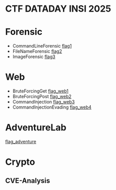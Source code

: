 # CTF DATADAY INSI 2025
# Forensic
* CommandLineForensic [flag1](https://github.com/SitrakaResearchAndPOC/CTF_INSI_2025/blob/main/flag1.md)
* FileNameForensic [flag2](https://github.com/SitrakaResearchAndPOC/CTF_INSI_2025/blob/main/flag2.md)
* ImageForensic [flag3](https://github.com/SitrakaResearchAndPOC/CTF_INSI_2025/blob/main/flag3.md) 

# Web
* BruteForcingGet [flag_web1](https://github.com/SitrakaResearchAndPOC/CTF_INSI_2025/blob/main/flag_web1.md)
* BruteForcingPost [flag_web2](https://github.com/SitrakaResearchAndPOC/CTF_INSI_2025/blob/main/flag_web2.md)
* CommandInjection [flag_web3](https://github.com/SitrakaResearchAndPOC/CTF_INSI_2025/blob/main/flag_web3.md)
* CommandInjectionEvading [flag_web4](https://github.com/SitrakaResearchAndPOC/CTF_INSI_2025/blob/main/flag_web4.md)

# AdventureLab
[flag_adventure]()

# Crypto

## CVE-Analysis
